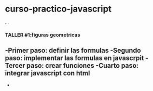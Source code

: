 # curso-practico-javascript

...

### TALLER #1:figuras geometricas

-Primer paso: definir las formulas
-Segundo paso: implementar las formulas en javascrpit
-Tercer paso: crear funciones
-Cuarto paso: integrar javascript con html
-
-
